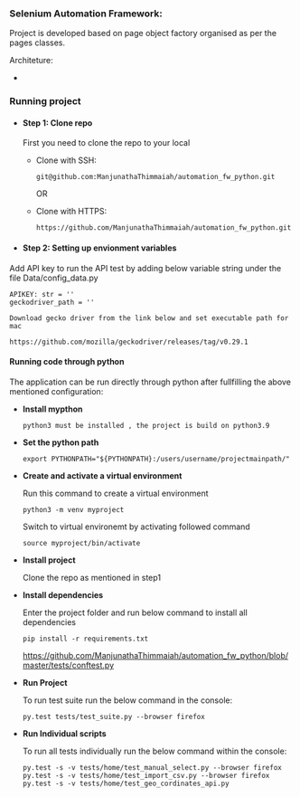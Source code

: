 
### Selenium Automation Framework:

Project is developed based on page object factory organised as per the pages classes.


Architeture:

- 

### **Running project**
- #### Step 1: Clone repo
    First you need to clone the repo to your local

    - Clone with SSH:
        ```
        git@github.com:ManjunathaThimmaiah/automation_fw_python.git
        ```
        OR

    - Clone with HTTPS:
        ```
        https://github.com/ManjunathaThimmaiah/automation_fw_python.git
        ```
- #### **Step 2: Setting up envionment variables**
  

Add API key to run the API test by adding below variable string under the file Data/config_data.py

    APIKEY: str = ''
    geckodriver_path = ''
    
    Download gecko driver from the link below and set executable path for mac
    
    https://github.com/mozilla/geckodriver/releases/tag/v0.29.1


    
#### **Running code through python**
The application can be run directly through python after fullfilling the above mentioned configuration:

- **Install mypthon**

    ```
    python3 must be installed , the project is build on python3.9
    ```
 


- **Set the python path**

    ```
    export PYTHONPATH="${PYTHONPATH}:/users/username/projectmainpath/"
    ```
 

- **Create and activate a virtual environment**

    Run this command to create a virtual environment
    ```
    python3 -m venv myproject
    ```
    Switch to virtual environemt by activating followed command
    ```
    source myproject/bin/activate
    ```
    
- **Install project**

    Clone the repo as mentioned in step1

    
- **Install dependencies**

    Enter the project folder and run below command to install all dependencies
    ```
    pip install -r requirements.txt
    ```

  https://github.com/ManjunathaThimmaiah/automation_fw_python/blob/master/tests/conftest.py
- **Run Project** 

    To run test suite run the below command in the console:
    ```
    py.test tests/test_suite.py --browser firefox
    ```
    
- **Run Individual scripts** 

    To run all tests individually run the below command within the console:
    ```
    py.test -s -v tests/home/test_manual_select.py --browser firefox
    py.test -s -v tests/home/test_import_csv.py --browser firefox
    py.test -s -v tests/home/test_geo_cordinates_api.py
    
    ```

